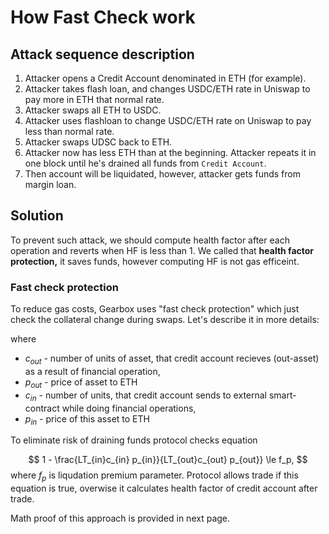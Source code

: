 # How Fast Check work

## Attack sequence description

1. Attacker opens a Credit Account denominated in ETH (for example).
2. Attacker takes flash loan, and changes USDC/ETH rate in Uniswap to pay more in ETH that normal rate.
3. Attacker swaps all ETH to USDC.
4. Attacker uses flashloan to change USDC/ETH rate on Uniswap to pay less than normal rate.
5. Attacker swaps UDSC back to ETH.
6. Attacker now has less ETH than at the beginning. Attacker repeats it in one block until he's drained all funds from `Credit Account`.
7. Then account will be liquidated, however, attacker gets funds from margin loan.

## Solution

To prevent such attack, we should compute health factor after each operation and reverts when HF is less than 1. We called that **health factor protection,** it saves funds, however computing HF is not gas efficeint.

### Fast check protection

To reduce gas costs, Gearbox uses "fast check protection" which just check the collateral change during swaps. Let's describe it in more details: 

where

- $c_{out}$ - number of units of asset, that credit account recieves (out-asset) as a result of financial operation,
- $p_{out}$ - price of asset to ETH
- $c_{in}$ - number of units, that credit account sends to external smart-contract while doing financial operations,
- $p_{in}$ - price of this asset to ETH

To eliminate risk of draining funds protocol checks equation 

$$
1 - \frac{LT_{in}c_{in} p_{in}}{LT_{out}c_{out} p_{out}} \le f_p,
$$
where $f_p$ is liqudation premium parameter. Protocol allows trade if this equation is true, overwise it calculates health factor of credit account after trade. 

Math proof of this approach is provided in next page. 